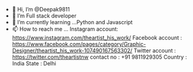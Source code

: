 - 👋 Hi, I’m @Deepak9811
- 👀 I’m Full stack developer
- 🌱 I’m currently learning ...Python and Javascript
- 📫 How to reach me ...
  Instagram account: https://www.instagram.com/theartist_his_work/
  Facebook account : https://www.facebook.com/pages/category/Graphic-Designer/theartist_his_work-107490167563302/
  Twitter account  : https://twitter.com/theartistnw
  contact no       : +91 9811929305
  Country          : India
  State            : Delhi

<!---
Deepak9811/Deepak9811 is a ✨ special ✨ repository because its `README.md` (this file) appears on your GitHub profile.
You can click the Preview link to take a look at your changes.
--->
